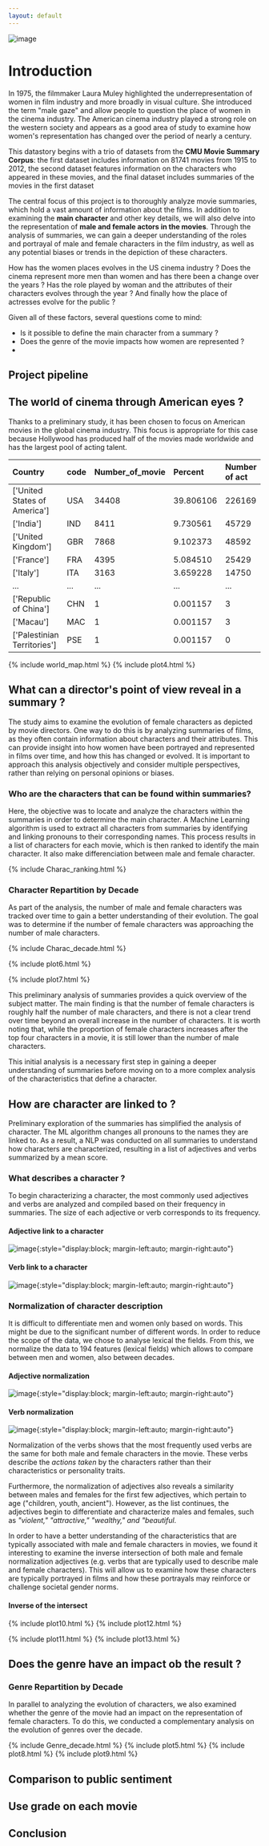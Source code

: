 ```yaml
---
layout: default
---
```

![image](/output/Intro.jpg)

# Introduction

In 1975, the filmmaker Laura Muley highlighted the underrepresentation of women in film industry and more broadly in visual culture. She introduced the term "male gaze" and allow people to question the place of women in the cinema industry. The American cinema industry played a strong role on the western society and appears as a good area of study to examine how women's representation has changed over the period of nearly a century.

This datastory begins with a trio of datasets from the <strong>CMU Movie Summary Corpus</strong>: the first dataset includes information on 81741 movies from 1915 to 2012, the second dataset features information on the characters who appeared in these movies, and the final dataset includes summaries of the movies in the first dataset

The central focus of this project is to thoroughly analyze movie summaries, which hold a vast amount of information about the films. In addition to examining the <strong>main character</strong> and other key details, we will also delve into the representation of <strong>male and female actors in the movies</strong>. Through the analysis of summaries, we can gain a deeper understanding of the roles and portrayal of male and female characters in the film industry, as well as any potential biases or trends in the depiction of these characters.


How has the women places evolves in the US cinema industry ? Does the cinema represent more men than women and has there been a change over the years ? Has the role played by woman and the attributes of their characters evolves through the year ? And finally how the place of actresses evolve for the public ?

Given all of these factors, several questions come to mind:

* Is it possible to define the main character from a summary ?
* Does the genre of the movie impacts how women are represented ?
* 

## Project pipeline

## The world of cinema through American eyes ?

Thanks to a preliminary study, it has been chosen to focus on American movies in the global cinema industry. This focus is appropriate for this case because Hollywood has produced half of the movies made worldwide and has the largest pool of acting talent.

Country                      |	code |	Number_of_movie |	Percent | Number of act | Male acting | Female acting |
|:---------------------------|:------|:-----------------|:----------|:--------------|:------------|:--------------|	
['United States of America'] |	USA	 | 34408	        | 39.806106	| 226169        | 152713      | 73456         |
['India']                    |	IND  |	8411	        | 9.730561  | 45729         | 30024       | 15705         |	
['United Kingdom']           |	GBR  |	7868	        | 9.102373  | 48592         | 32837       | 16183         |
['France']                   |	FRA	 | 4395	            | 5.084510  | 25429         | 16183       | 9246          |	
['Italy']                    |	ITA	 | 3163	            | 3.659228	| 14750         | 9740        | 5010          |
...                          |	...	 | ...	            | ...	    | ...           | ...         | ...           |
['Republic of China']        |	CHN	 | 1	            | 0.001157  | 3             | 2           | 1             |
['Macau']                    |	MAC	 | 1	            | 0.001157	| 3             | 1           | 2             |
['Palestinian Territories']  |	PSE	 | 1	            | 0.001157	| 0             | 0           | 0             |


{% include world_map.html %}
{% include plot4.html %}<!--- Movie by decade--->
## What can a director's point of view reveal in a summary ?
The study aims to examine the evolution of female characters as depicted by movie directors. One way to do this is by analyzing summaries of films, as they often contain information about characters and their attributes. This can provide insight into how women have been portrayed and represented in films over time, and how this has changed or evolved. It is important to approach this analysis objectively and consider multiple perspectives, rather than relying on personal opinions or biases.

### Who are the characters that can be found within summaries?
Here, the objective was to locate and analyze the characters within the summaries in order to determine the main character. A Machine Learning algorithm is used to extract all characters from summaries by identifying and linking pronouns to their corresponding names. This process results in a list of characters for each movie, which is then ranked to identify the main character. It also make differenciation between male and female character.

{% include Charac_ranking.html %}

### Character Repartition by Decade
As part of the analysis, the number of male and female characters was tracked over time to gain a better understanding of their evolution. The goal was to determine if the number of female characters was approaching the number of male characters.

{% include Charac_decade.html %}

{% include plot6.html %}<!--- Number characters by decade --->

{% include plot7.html %}<!--- Weighting of male femal charac per decade --->

This preliminary analysis of summaries provides a quick overview of the subject matter. The main finding is that the number of female characters is roughly half the number of male characters, and there is not a clear trend over time beyond an overall increase in the number of characters. It is worth noting that, while the proportion of female characters increases after the top four characters in a movie, it is still lower than the number of male characters. 

This initial analysis is a necessary first step in gaining a deeper understanding of summaries before moving on to a more complex analysis of the characteristics that define a character.

## How are character are linked to ?

Preliminary exploration of the summaries has simplified the analysis of character. The ML algorithm changes all pronouns to the names they are linked to. As a result, a NLP was conducted on all summaries to understand how characters are characterized, resulting in a list of adjectives and verbs summarized by a mean score.

### What describes a character ?
To begin characterizing a character, the most commonly used adjectives and verbs are analyzed and compiled based on their frequency in summaries. The size of each adjective or verb corresponds to its frequency.

#### Adjective link to a character
![image](/output/MF_Adjective_decade.png){:style="display:block; margin-left:auto; margin-right:auto"}
#### Verb link to a character
![image](/output/MF_Verb_decade.png){:style="display:block; margin-left:auto; margin-right:auto"}

### Normalization of character description
It is difficult to differentiate men and women only based on words. This might be due to the significant number of different words. In order to reduce the scope of the data, we chose to analyse lexical the fields. From this, we normalize the data to 194 features (lexical fields) which allows to compare between men and women, also between decades.

#### Adjective normalization
![image](/output/Adj_frequency.png){:style="display:block; margin-left:auto; margin-right:auto"}
#### Verb normalization
![image](/output/Verbs_frequency.png){:style="display:block; margin-left:auto; margin-right:auto"}

Normalization of the verbs shows that the most frequently used verbs are the same for both male and female characters in the movie. These verbs describe the <i>actions taken</i> by the characters rather than their characteristics or personality traits.

Furthermore, the normalization of adjectives also reveals a similarity between males and females for the first few adjectives, which pertain to age ("children, youth, ancient"). However, as the list continues, the adjectives begin to differentiate and characterize males and females, such as <i>"violent," "attractive," "wealthy," and "beautiful</i>.

In order to have a better understanding of the characteristics that are typically associated with male and female characters in movies, we found it interesting to examine the inverse intersection of both male and female normalization adjectives (e.g. verbs that are typically used to describe male and female characters). This will allow us to examine how these characters are typically portrayed in films and how these portrayals may reinforce or challenge societal gender norms.
#### Inverse of the intersect
{% include plot10.html %}<!--- Male most used adj --->
{% include plot12.html %}<!--- Female most used adj --->


{% include plot11.html %}<!--- Male most used verb --->
{% include plot13.html %}<!--- Female most used verb --->

## Does the genre have an impact ob the result ?

### Genre Repartition by Decade
In parallel to analyzing the evolution of characters, we also examined whether the genre of the movie had an impact on the representation of female characters. To do this, we conducted a complementary analysis on the evolution of genres over the decade.

{% include Genre_decade.html %}
{% include plot5.html %}<!--- Number movies by genre and decade --->
{% include plot8.html %}<!--- Weighting of male female charac per genre --->
{% include plot9.html %}<!--- Weightin male femal charac per decade and genre --->
## Comparison to public sentiment 
## Use grade on each movie

## Conclusion




